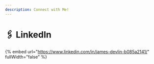 ```yaml
---
description: Connect with Me!
---
```


# 🖇 LinkedIn

{% embed url="https://www.linkedin.com/in/james-devlin-b085a2141/" fullWidth="false" %}
